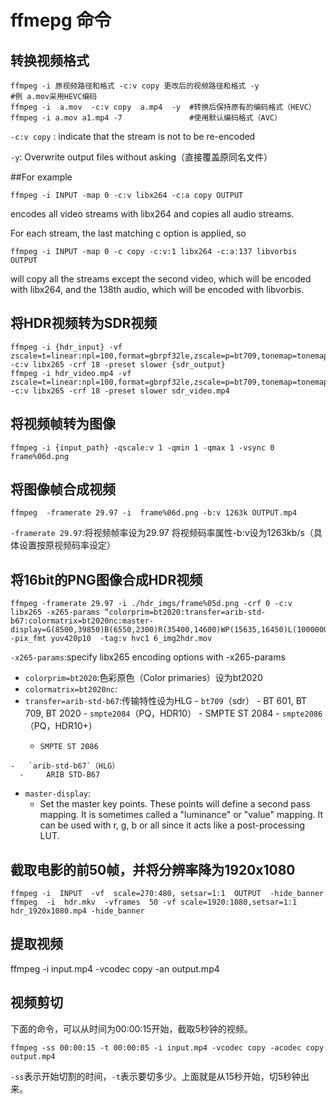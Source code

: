 # ffmepg 命令

## 转换视频格式
```
ffmpeg -i 原视频路径和格式 -c:v copy 更改后的视频路径和格式 -y 
#例 a.mov采用HEVC编码
ffmpeg -i  a.mov  -c:v copy  a.mp4  -y  #转换后保持原有的编码格式（HEVC）
ffmpeg -i a.mov a1.mp4 -7               #使用默认编码格式（AVC）
```
`-c:v copy` : indicate that the stream is not to be re-encoded 

 `-y`: Overwrite output files without asking（直接覆盖原同名文件）
 
##For example
```
ffmpeg -i INPUT -map 0 -c:v libx264 -c:a copy OUTPUT
```
encodes all video streams with libx264 and copies all audio streams.

For each stream, the last matching c option is applied, so
```
ffmpeg -i INPUT -map 0 -c copy -c:v:1 libx264 -c:a:137 libvorbis OUTPUT
```
will copy all the streams except the second video, which will be encoded with libx264, and the 138th audio, which will be encoded with libvorbis.

## 将HDR视频转为SDR视频
```
ffmpeg -i {hdr_input} -vf zscale=t=linear:npl=100,format=gbrpf32le,zscale=p=bt709,tonemap=tonemap=hable:desat=0,zscale=t=bt709:m=bt709:r=tv,format=yuv420p -c:v libx265 -crf 18 -preset slower {sdr_output}
ffmpeg -i hdr_video.mp4 -vf zscale=t=linear:npl=100,format=gbrpf32le,zscale=p=bt709,tonemap=tonemap=hable:desat=0,zscale=t=bt709:m=bt709:r=tv,format=yuv420p -c:v libx265 -crf 18 -preset slower sdr_video.mp4
```

## 将视频帧转为图像
```
ffmpeg -i {input_path} -qscale:v 1 -qmin 1 -qmax 1 -vsync 0  frame%06d.png
```

## 将图像帧合成视频  
```
ffmpeg  -framerate 29.97 -i  frame%06d.png -b:v 1263k OUTPUT.mp4
```
`-framerate 29.97`:将视频帧率设为29.97
将视频码率属性-b:v设为1263kb/s（具体设置按原视频码率设定）

## 将16bit的PNG图像合成HDR视频
```
ffmpeg -framerate 29.97 -i ./hdr_imgs/frame%05d.png -crf 0 -c:v libx265 -x265-params “colorprim=bt2020:transfer=arib-std-b67:colormatrix=bt2020nc:master-display=G(8500,39850)B(6550,2300)R(35400,14600)WP(15635,16450)L(100000000,1)” -pix_fmt yuv420p10  -tag:v hvc1 6_img2hdr.mov
```
`-x265-params`:specify libx265 encoding options with -x265-params
   - `colorprim=bt2020`:色彩原色（Color primaries）设为bt2020
   - `colormatrix=bt2020nc`:
   - `transfer=arib-std-b67`:传输特性设为HLG
    - `bt709`（sdr）
	     -	BT 601, BT 709, BT 2020
    - 	`smpte2084`（PQ，HDR10）
    	 -	SMPTE ST 2084
    -	`smpte2086`（PQ，HDR10+）
      -		SMPTE ST 2086
    -	`arib-std-b67`（HLG）
      -		ARIB STD-B67
   - `master-display`:
     - Set the master key points. These points will define a second pass mapping. It is sometimes called a "luminance" or "value" mapping. It can be used with r, g, b or all since it acts like a post-processing LUT.

## 截取电影的前50帧，并将分辨率降为1920x1080
```
ffmpeg -i  INPUT  -vf  scale=270:480, setsar=1:1  OUTPUT  -hide_banner
ffmpeg  -i  hdr.mkv  -vframes  50 -vf scale=1920:1080,setsar=1:1  hdr_1920x1080.mp4 -hide_banner
```

## 提取视频
ffmpeg -i input.mp4 -vcodec copy -an output.mp4

## 视频剪切
下面的命令，可以从时间为00:00:15开始，截取5秒钟的视频。
```
ffmpeg -ss 00:00:15 -t 00:00:05 -i input.mp4 -vcodec copy -acodec copy output.mp4
```
`-ss`表示开始切割的时间，`-t`表示要切多少。上面就是从15秒开始，切5秒钟出来。
